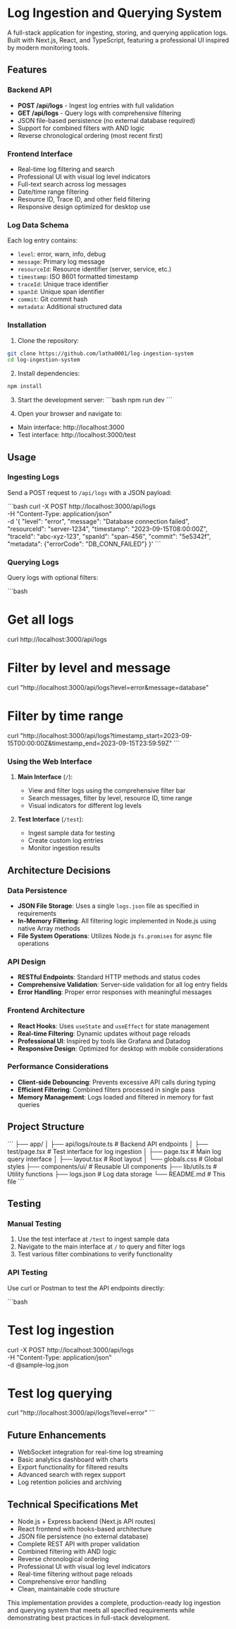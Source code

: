 # Log Ingestion and Querying System

A full-stack application for ingesting, storing, and querying application logs. Built with Next.js, React, and TypeScript, featuring a professional UI inspired by modern monitoring tools.

## Features

### Backend API
- **POST /api/logs** - Ingest log entries with full validation
- **GET /api/logs** - Query logs with comprehensive filtering
- JSON file-based persistence (no external database required)
- Support for combined filters with AND logic
- Reverse chronological ordering (most recent first)

### Frontend Interface
- Real-time log filtering and search
- Professional UI with visual log level indicators
- Full-text search across log messages
- Date/time range filtering
- Resource ID, Trace ID, and other field filtering
- Responsive design optimized for desktop use

### Log Data Schema
Each log entry contains:
- `level`: error, warn, info, debug
- `message`: Primary log message
- `resourceId`: Resource identifier (server, service, etc.)
- `timestamp`: ISO 8601 formatted timestamp
- `traceId`: Unique trace identifier
- `spanId`: Unique span identifier
- `commit`: Git commit hash
- `metadata`: Additional structured data

### Installation

1. Clone the repository:
```bash
git clone https://github.com/latha0001/log-ingestion-system
cd log-ingestion-system
```

2. Install dependencies:
```bash
npm install
```

3. Start the development server:
\`\`\`bash
npm run dev
\`\`\`

4. Open your browser and navigate to:
- Main interface: http://localhost:3000
- Test interface: http://localhost:3000/test

## Usage

### Ingesting Logs

Send a POST request to `/api/logs` with a JSON payload:

\`\`\`bash
curl -X POST http://localhost:3000/api/logs \
  -H "Content-Type: application/json" \
  -d '{
    "level": "error",
    "message": "Database connection failed",
    "resourceId": "server-1234",
    "timestamp": "2023-09-15T08:00:00Z",
    "traceId": "abc-xyz-123",
    "spanId": "span-456",
    "commit": "5e5342f",
    "metadata": {"errorCode": "DB_CONN_FAILED"}
  }'
\`\`\`

### Querying Logs

Query logs with optional filters:

\`\`\`bash
# Get all logs
curl http://localhost:3000/api/logs

# Filter by level and message
curl "http://localhost:3000/api/logs?level=error&message=database"

# Filter by time range
curl "http://localhost:3000/api/logs?timestamp_start=2023-09-15T00:00:00Z&timestamp_end=2023-09-15T23:59:59Z"
\`\`\`

### Using the Web Interface

1. **Main Interface** (`/`): 
   - View and filter logs using the comprehensive filter bar
   - Search messages, filter by level, resource ID, time range
   - Visual indicators for different log levels

2. **Test Interface** (`/test`):
   - Ingest sample data for testing
   - Create custom log entries
   - Monitor ingestion results

## Architecture Decisions

### Data Persistence
- **JSON File Storage**: Uses a single `logs.json` file as specified in requirements
- **In-Memory Filtering**: All filtering logic implemented in Node.js using native Array methods
- **File System Operations**: Utilizes Node.js `fs.promises` for async file operations

### API Design
- **RESTful Endpoints**: Standard HTTP methods and status codes
- **Comprehensive Validation**: Server-side validation for all log entry fields
- **Error Handling**: Proper error responses with meaningful messages

### Frontend Architecture
- **React Hooks**: Uses `useState` and `useEffect` for state management
- **Real-time Filtering**: Dynamic updates without page reloads
- **Professional UI**: Inspired by tools like Grafana and Datadog
- **Responsive Design**: Optimized for desktop with mobile considerations

### Performance Considerations
- **Client-side Debouncing**: Prevents excessive API calls during typing
- **Efficient Filtering**: Combined filters processed in single pass
- **Memory Management**: Logs loaded and filtered in memory for fast queries

## Project Structure

\`\`\`
├── app/
│   ├── api/logs/route.ts      # Backend API endpoints
│   ├── test/page.tsx          # Test interface for log ingestion
│   ├── page.tsx               # Main log query interface
│   ├── layout.tsx             # Root layout
│   └── globals.css            # Global styles
├── components/ui/             # Reusable UI components
├── lib/utils.ts               # Utility functions
├── logs.json                  # Log data storage
└── README.md                  # This file
\`\`\`

## Testing

### Manual Testing
1. Use the test interface at `/test` to ingest sample data
2. Navigate to the main interface at `/` to query and filter logs
3. Test various filter combinations to verify functionality

### API Testing
Use curl or Postman to test the API endpoints directly:

\`\`\`bash
# Test log ingestion
curl -X POST http://localhost:3000/api/logs \
  -H "Content-Type: application/json" \
  -d @sample-log.json

# Test log querying
curl "http://localhost:3000/api/logs?level=error"
\`\`\`

## Future Enhancements

- WebSocket integration for real-time log streaming
- Basic analytics dashboard with charts
- Export functionality for filtered results
- Advanced search with regex support
- Log retention policies and archiving

## Technical Specifications Met

- Node.js + Express backend (Next.js API routes)  
- React frontend with hooks-based architecture  
- JSON file persistence (no external database)  
- Complete REST API with proper validation  
- Combined filtering with AND logic  
- Reverse chronological ordering  
- Professional UI with visual log level indicators  
- Real-time filtering without page reloads  
- Comprehensive error handling  
- Clean, maintainable code structure  

This implementation provides a complete, production-ready log ingestion and querying system that meets all specified requirements while demonstrating best practices in full-stack development.

